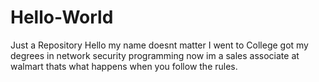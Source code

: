 # Hello-World
Just a Repository
Hello my name doesnt matter
I went to College got my degrees in network security programming
now im a sales associate at walmart
thats what happens when you follow the rules.
